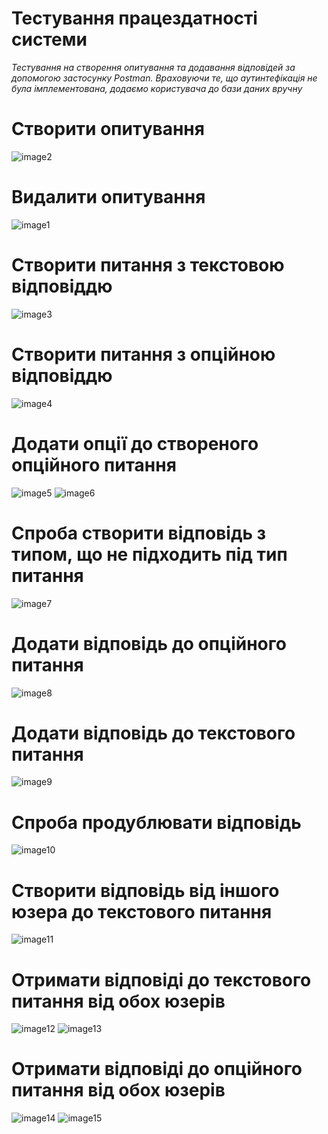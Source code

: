 # Тестування працездатності системи

*Тестування на створення опитування та додавання відповідей за допомогою застосунку Postman.
Враховуючи те, що аутинтефікація не була імплементована, додаємо користувача до бази даних вручну*


# Створити опитування
![image2](./images/image2.png)

# Видалити опитування
![image1](./images/image1.png)

# Створити питання з текстовою відповіддю
![image3](./images/image3.png)

# Створити питання з опційною відповіддю
![image4](./images/image4.png)

# Додати опції до створеного опційного питання
![image5](./images/image5.png)
![image6](./images/image6.png)

# Спроба створити відповідь з типом, що не підходить під тип питання
![image7](./images/image7.png)

# Додати відповідь до опційного питання
![image8](./images/image8.png)

# Додати відповідь до текстового питання
![image9](./images/image9.png)

# Спроба продублювати відповідь
![image10](./images/image10.png)

# Створити відповідь від іншого юзера до текстового питання
![image11](./images/image11.png)

# Отримати відповіді до текстового питання від обох юзерів
![image12](./images/image12.png)
![image13](./images/image13.png)

# Отримати відповіді до опційного питання від обох юзерів
![image14](./images/image14.png)
![image15](./images/image15.png)
